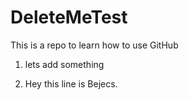 # DeleteMeTest
This is a repo to learn how to use GitHub

1. lets add something


4. Hey this line is Bejecs.

